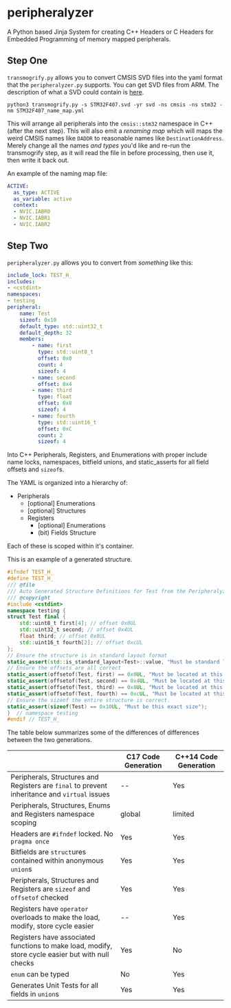 # peripheralyzer

A Python based Jinja System for creating C++ Headers or C Headers for Embedded Programming of memory mapped peripherals.

## Step One

`transmogrify.py` allows you to convert CMSIS SVD files into the yaml format that the `peripheralyzer.py` supports. You can get SVD files from ARM. The description of what a SVD could contain is [here](https://www.keil.com/pack/doc/CMSIS/SVD/html/index.html).

```
python3 transmogrify.py -s STM32F407.svd -yr svd -ns cmsis -ns stm32 -nm STM32F407_name_map.yml
```

This will arrange all peripherals into the `cmsis::stm32` namespace in C++ (after the next step). This will also emit a _renaming map_ which will maps the weird CMSIS names like `DADDR` to reasonable names like `DestinationAddress`. Merely change all the names _and types_ you'd like and re-run the transmogrify step, as it will read the file in before processing, then use it, then write it back out.

An example of the naming map file:

```yaml
ACTIVE:
  as_type: ACTIVE
  as_variable: active
  context:
  - NVIC.IABR0
  - NVIC.IABR1
  - NVIC.IABR2
```

## Step Two

`peripheralyzer.py` allows you to convert from _something_ like this:

```yaml
include_lock: TEST_H_
includes:
- <cstdint>
namespaces:
- testing
peripheral:
    name: Test
    sizeof: 0x10
    default_type: std::uint32_t
    default_depth: 32
    members:
        - name: first
          type: std::uint8_t
          offset: 0x0
          count: 4
          sizeof: 4
        - name: second
          offset: 0x4
        - name: third
          type: float
          offset: 0x8
          sizeof: 4
        - name: fourth
          type: std::uint16_t
          offset: 0xC
          count: 2
          sizeof: 4
```

Into C++ Peripherals, Registers, and Enumerations with proper include name locks, namespaces, bitfield unions, and static_asserts for all field offsets and `sizeof`s.

The YAML is organized into a hierarchy of:

* Peripherals
  * [optional] Enumerations
  * [optional] Structures
  * Registers
    * [optional] Enumerations
    * (bit) Fields Structure

Each of these is scoped within it's container.

This is an example of a generated structure.

```cpp
#ifndef TEST_H_
#define TEST_H_
/// @file
/// Auto Generated Structure Definitions for Test from the Peripheralyzer.
/// @copyright
#include <cstdint>
namespace testing {
struct Test final {
    std::uint8_t first[4]; // offset 0x0UL
    std::uint32_t second; // offset 0x4UL
    float third; // offset 0x8UL
    std::uint16_t fourth[2]; // offset 0xcUL
};
// Ensure the structure is in standard layout format
static_assert(std::is_standard_layout<Test>::value, "Must be standard layout");
// Ensure the offsets are all correct
static_assert(offsetof(Test, first) == 0x0UL, "Must be located at this offset");
static_assert(offsetof(Test, second) == 0x4UL, "Must be located at this offset");
static_assert(offsetof(Test, third) == 0x8UL, "Must be located at this offset");
static_assert(offsetof(Test, fourth) == 0xcUL, "Must be located at this offset");
// Ensure the sizeof the entire structure is correct.
static_assert(sizeof(Test) == 0x10UL, "Must be this exact size");
}  // namespace testing
#endif // TEST_H_
```

The table below summarizes some of the differences of differences between the two generations.

| | C17 Code Generation | C++14 Code Generation |
|-|---------------------|-----------------------|
| Peripherals, Structures and Registers are `final` to prevent inheritance and `virtual` issues | -- | Yes |
| Peripherals, Structures, Enums and Registers namespace scoping | global | limited |
| Headers are `#ifndef` locked. No `pragma once` | Yes | Yes |
| Bitfields are `struct`ures contained within anonymous `union`s | Yes | Yes |
| Peripherals, Structures and Registers are `sizeof` and `offsetof` checked | Yes | Yes |
| Registers have `operator` overloads to make the load, modify, store cycle easier | -- | Yes |
| Registers have associated functions to make load, modify, store cycle easier but with null checks | Yes | No |
| `enum` can be typed | No | Yes |
| Generates Unit Tests for all fields in `union`s | Yes | Yes |
